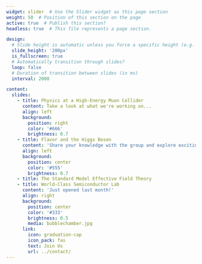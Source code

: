 ```yaml
---
widget: slider  # Use the Slider widget as this page section
weight: 50  # Position of this section on the page
active: true  # Publish this section?
headless: true  # This file represents a page section.

design:
  # Slide height is automatic unless you force a specific height (e.g. '400px')
  slide_height: '200px'
  is_fullscreen: true
  # Automatically transition through slides?
  loop: false
  # Duration of transition between slides (in ms)
  interval: 2000

content:
  slides:
    - title: Physics at a High-Energy Muon Collider
      content: Take a look at what we're working on...
      align: left
      background:
        position: right
        color: '#666'
        brightness: 0.7
    - title: Flavor and the Higgs Boson
      content: 'Share your knowledge with the group and explore exciting new topics together!'
      align: left
      background:
        position: center
        color: '#555'
        brightness: 0.7
    - title: The Standard Model Effective Field Theory
    - title: World-Class Semiconductor Lab
      content: 'Just opened last month!'
      align: right
      background:
        position: center
        color: '#333'
        brightness: 0.5
        media: bubblechamber.jpg
      link:
        icon: graduation-cap
        icon_pack: fas
        text: Join Us
        url: ../contact/
---
```

